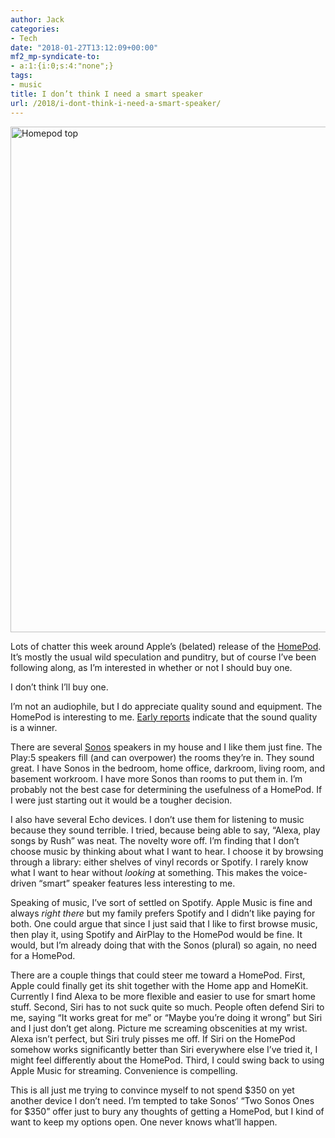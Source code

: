```yaml
---
author: Jack
categories:
- Tech
date: "2018-01-27T13:12:09+00:00"
mf2_mp-syndicate-to:
- a:1:{i:0;s:4:"none";}
tags:
- music
title: I don’t think I need a smart speaker
url: /2018/i-dont-think-i-need-a-smart-speaker/
---
```

<img title="homepod-top.png" src="/img/2018/01/homepod-top.png" alt="Homepod top" width="800" height="809" border="0" />
  
Lots of chatter this week around Apple’s (belated) release of the [HomePod][1]. It’s mostly the usual wild speculation and punditry, but of course I’ve been following along, as I’m interested in whether or not I should buy one.

I don’t think I’ll buy one.

I’m not an audiophile, but I do appreciate quality sound and equipment. The HomePod is interesting to me. [Early reports][2] indicate that the sound quality is a winner.

There are several [Sonos][3] speakers in my house and I like them just fine. The Play:5 speakers fill (and can overpower) the rooms they’re in. They sound great. I have Sonos in the bedroom, home office, darkroom, living room, and basement workroom. I have more Sonos than rooms to put them in. I’m probably not the best case for determining the usefulness of a HomePod. If I were just starting out it would be a tougher decision.

I also have several Echo devices. I don’t use them for listening to music because they sound terrible. I tried, because being able to say, “Alexa, play songs by Rush” was neat. The novelty wore off. I’m finding that I don’t choose music by thinking about what I want to hear. I choose it by browsing through a library: either shelves of vinyl records or Spotify. I rarely know what I want to hear without _looking_ at something. This makes the voice-driven “smart” speaker features less interesting to me.

Speaking of music, I’ve sort of settled on Spotify. Apple Music is fine and always _right there_ but my family prefers Spotify and I didn’t like paying for both. One could argue that since I just said that I like to first browse music, then play it, using Spotify and AirPlay to the HomePod would be fine. It would, but I’m already doing that with the Sonos (plural) so again, no need for a HomePod.

There are a couple things that could steer me toward a HomePod. First, Apple could finally get its shit together with the Home app and HomeKit. Currently I find Alexa to be more flexible and easier to use for smart home stuff. Second, Siri has to not suck quite so much. People often defend Siri to me, saying “It works great for me” or “Maybe you’re doing it wrong” but Siri and I just don’t get along. Picture me screaming obscenities at my wrist. Alexa isn’t perfect, but Siri truly pisses me off. If Siri on the HomePod somehow works significantly better than Siri everywhere else I’ve tried it, I might feel differently about the HomePod. Third, I could swing back to using Apple Music for streaming. Convenience is compelling.

This is all just me trying to convince myself to not spend $350 on yet another device I don’t need. I’m tempted to take Sonos’ “Two Sonos Ones for $350” offer just to bury any thoughts of getting a HomePod, but I kind of want to keep my options open. One never knows what’ll happen.

 [1]: https://www.apple.com/homepod/
 [2]: https://www.imore.com/homepod-vs-amazon-echo-vs-google-home-max-vs-sonos-one-speaker-showdown
 [3]: https://www.sonos.com/
